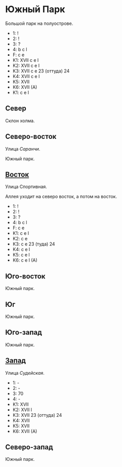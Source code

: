 # Южный Парк

Большой парк на полуострове.

* 1:    !
* 2:    !
* 3:    ?
* 4:    b   c   l
* F:    c   e
* K1:   XVII
        c   e   l
* K2:   XVII
        c   e   l
* K3:   XVII
        c   e
        23 (оттуда) 24
* K4:   XVII
        c   e   l
* K5:   XVII
* K6:   XVII
        (A)
* K1:   c   e   l

## Север

Склон холма.

## Северо-восток

Улица *Саранчи*.

Южный парк.

## [Восток](./520130.md)

Улица Спортивная.

Аллея уходит на северо восток, а потом на восток.

* 1:    !
* 2:    !
* 3:    ?
* 4:    b   c   l
* F:    c   e
* K1:   c   e   l
* K2:   c   e
* K3:   c   e
        23 (туда)   24
* K4:   c   e   l
* K5:   c   e   l
* K6:   c   e   l
        (A)

## Юго-восток

Южный парк.

## Юг

Южный парк.

## Юго-запад

Южный парк.

## [Запад](./500125.md)

Улица *Судейская*.

* 1:    -
* 2:    -
* 3:    70
* 4:    -
* K1:   XVII
* K2:   XVII
        l
* K3:   XVII
        23 (оттуда) 24
* K4:   XVII
* K5:   XVII
* K6:   XVII
        (A)

## Северо-запад

Южный парк.
